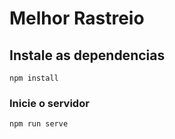 # Melhor Rastreio

## Instale as dependencias
```
npm install
```

### Inicie o servidor 
```
npm run serve
```
